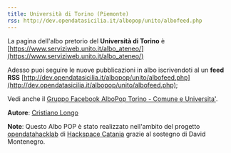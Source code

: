 ```yaml
---
title: Università di Torino (Piemonte)
rss: http://dev.opendatasicilia.it/albopop/unito/albofeed.php
---
```


La pagina dell'albo pretorio del **Università di Torino** è [https://www.serviziweb.unito.it/albo_ateneo/](https://www.serviziweb.unito.it/albo_ateneo/)

Adesso puoi seguire le nuove pubblicazioni in albo iscrivendoti al un **feed RSS** [http://dev.opendatasicilia.it/albopop/unito/albofeed.php](http://dev.opendatasicilia.it/albopop/unito/albofeed.php);

Vedi anche il [Gruppo Facebook AlboPop Torino - Comune e Universita'](https://www.facebook.com/groups/510252012501879/).

**Autore**: [Cristiano Longo](https://github.com/cristianolongo)

**Note**: Questo Albo POP è stato realizzato nell'ambito del progetto
[opendatahacklab](http://opendatahacklab.org)  di [Hackspace Catania](http://hackspacecatania.it)
grazie al sostegno di David Montenegro. 
